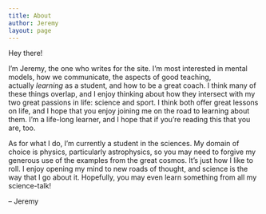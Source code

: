 ```yaml
---
title: About
author: Jeremy
layout: page
---
```

Hey there!

I&#8217;m Jeremy, the one who writes for the site. I&#8217;m most interested in mental models, how we communicate, the aspects of good teaching, actually _learning_ as a student, and how to be a great coach. I think many of these things overlap, and I enjoy thinking about how they intersect with my two great passions in life: science and sport. I think both offer great lessons on life, and I hope that you enjoy joining me on the road to learning about them. I&#8217;m a life-long learner, and I hope that if you&#8217;re reading this that you are, too.

As for what I do, I&#8217;m currently a student in the sciences. My domain of choice is physics, particularly astrophysics, so you may need to forgive my generous use of the examples from the great cosmos. It&#8217;s just how I like to roll. I enjoy opening my mind to new roads of thought, and science is the way that I go about it. Hopefully, you may even learn something from all my science-talk!

&#8211; Jeremy
